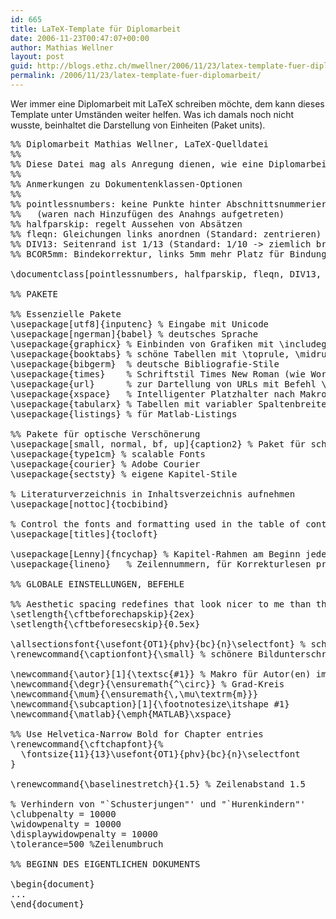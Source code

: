 ```yaml
---
id: 665
title: LaTeX-Template für Diplomarbeit
date: 2006-11-23T00:47:07+00:00
author: Mathias Wellner
layout: post
guid: http://blogs.ethz.ch/mwellner/2006/11/23/latex-template-fuer-diplomarbeit/
permalink: /2006/11/23/latex-template-fuer-diplomarbeit/
---
```

Wer immer eine Diplomarbeit mit LaTeX schreiben möchte, dem kann dieses Template unter Umständen weiter helfen. Was ich damals noch nicht wusste, beinhaltet die Darstellung von Einheiten (Paket units). 

<pre>%% Diplomarbeit Mathias Wellner, LaTeX-Quelldatei
%%
%% Diese Datei mag als Anregung dienen, wie eine Diplomarbeit aussehen kann.
%%
%% Anmerkungen zu Dokumentenklassen-Optionen
%%
%% pointlessnumbers: keine Punkte hinter Abschnittsnummerierung
%%   (waren nach Hinzufügen des Anahngs aufgetreten)
%% halfparskip: regelt Aussehen von Absätzen
%% fleqn: Gleichungen links anordnen (Standard: zentrieren)
%% DIV13: Seitenrand ist 1/13 (Standard: 1/10 -&gt; ziemlich breit)
%% BCOR5mm: Bindekorrektur, links 5mm mehr Platz für Bindung

\documentclass[pointlessnumbers, halfparskip, fleqn, DIV13, BCOR5mm]{scrreprt}

%% PAKETE

%% Essenzielle Pakete
\usepackage[utf8]{inputenc} % Eingabe mit Unicode
\usepackage[ngerman]{babel} % deutsches Sprache
\usepackage{graphicx} % Einbinden von Grafiken mit \includegraphics
\usepackage{booktabs} % schöne Tabellen mit \toprule, \midrule und \bottomrule
\usepackage{bibgerm}  % deutsche Bibliografie-Stile
\usepackage{times}    % Schriftstil Times New Roman (wie Word)
\usepackage{url}      % zur Dartellung von URLs mit Befehl \url{}
\usepackage{xspace}   % Intelligenter Platzhalter nach Makros
\usepackage{tabularx} % Tabellen mit variabler Spaltenbreite
\usepackage{listings} % für Matlab-Listings

%% Pakete für optische Verschönerung
\usepackage[small, normal, bf, up]{caption2} % Paket für schönere Bildunterschriften
\usepackage{type1cm} % scalable Fonts
\usepackage{courier} % Adobe Courier
\usepackage{sectsty} % eigene Kapitel-Stile

% Literaturverzeichnis in Inhaltsverzeichnis aufnehmen
\usepackage[nottoc]{tocbibind}

% Control the fonts and formatting used in the table of contents.
\usepackage[titles]{tocloft}

\usepackage[Lenny]{fncychap} % Kapitel-Rahmen am Beginn jedes neuen Kapitels
\usepackage{lineno}   % Zeilennummern, für Korrekturlesen praktisch

%% GLOBALE EINSTELLUNGEN, BEFEHLE

%% Aesthetic spacing redefines that look nicer to me than the defaults.
\setlength{\cftbeforechapskip}{2ex}
\setlength{\cftbeforesecskip}{0.5ex}

\allsectionsfont{\usefont{OT1}{phv}{bc}{n}\selectfont} % schmalere Kapitelüberschriften
\renewcommand{\captionfont}{\small} % schönere Bildunterschriften

\newcommand{\autor}[1]{\textsc{#1}} % Makro für Autor(en) im Fließtext
\newcommand{\degr}{\ensuremath{^\circ}} % Grad-Kreis
\newcommand{\mum}{\ensuremath{\,\mu\textrm{m}}}
\newcommand{\subcaption}[1]{\footnotesize\itshape #1}
\newcommand{\matlab}{\emph{MATLAB}\xspace}

%% Use Helvetica-Narrow Bold for Chapter entries
\renewcommand{\cftchapfont}{%
  \fontsize{11}{13}\usefont{OT1}{phv}{bc}{n}\selectfont
}

\renewcommand{\baselinestretch}{1.5} % Zeilenabstand 1.5

% Verhindern von "`Schusterjungen"' und "`Hurenkindern"'
\clubpenalty = 10000
\widowpenalty = 10000
\displaywidowpenalty = 10000
\tolerance=500 %Zeilenumbruch

%% BEGINN DES EIGENTLICHEN DOKUMENTS

\begin{document}
...
\end{document}
</pre>
